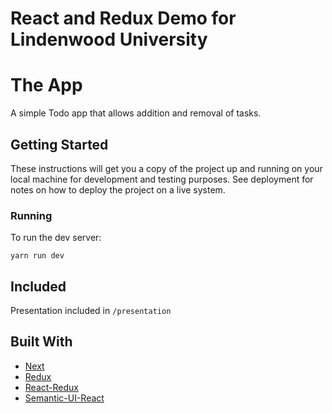 # React and Redux Demo for Lindenwood University

# The App 

A simple Todo app that allows addition and removal of tasks.

## Getting Started

These instructions will get you a copy of the project up and running on your local machine for development and testing purposes. See deployment for notes on how to deploy the project on a live system.

### Running

To run the dev server:

```
yarn run dev
```

## Included

Presentation included in `/presentation`

## Built With

* [Next](https://github.com/zeit/next.js/)
* [Redux](https://github.com/reactjs/redux)
* [React-Redux](https://github.com/reactjs/react-redux)
* [Semantic-UI-React](https://github.com/Semantic-Org/Semantic-UI-React)
